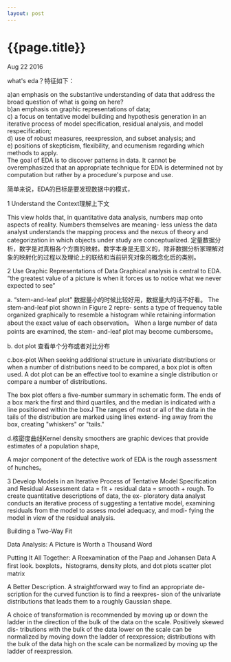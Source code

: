 ```yaml
---
layout: post
---
```


{{page.title}}
================

<p class="meta">Aug 22 2016</p>

what's eda？特征如下：

a)an emphasis on the substantive understanding of data that address the broad question of what is going on here?   
b)an emphasis on graphic representations of data;    
c) a focus on tentative model building and hypothesis generation in an iterative process of model specification, residual analysis, and model respecification;    
d) use of robust measures, reexpression, and subset analysis; and   
e) positions of skepticism, flexibility, and ecumenism regarding which methods to apply.   
The goal of EDA is to discover patterns in data. It cannot be overemphasized that an appropriate technique for EDA is determined not by computation 
but rather by a procedure's purpose and use.  

简单来说，EDA的目标是要发现数据中的模式，





1
Understand the Context理解上下文

This view holds that, in quantitative data analysis, numbers map onto aspects of reality.
Numbers themselves are meaning- less unless the data analyst understands the mapping process and the nexus of theory and categorization in which objects under study are conceptualized.
定量数据分析，数字是对真相各个方面的映射。数字本身是无意义的，除非数据分析家理解对象的映射化的过程以及理论上的联结和当前研究对象的概念化后的类别。

2
Use Graphic Representations of Data
Graphical analysis is central to EDA. 
“the greatest value of a picture is when it forces us to notice what we never expected to see”

a. “stem-and-leaf plot”
数据量小的时候比较好用，数据量大的话不好看。
The stem-and-leaf plot shown in Figure 2 repre- sents a type of frequency table organized graphically to resemble a histogram while retaining information about the exact value of each observation。
When a large number of data points are examined, the stem- and-leaf plot may become cumbersome。

b. dot plot
查看单个分布或者对比分布

c.box-plot 
When seeking additional structure in univariate distributions or when a number of distributions need to be compared, a box plot
 is often used. A dot plot can be an effective tool to examine a single distribution or compare a number of distributions.

The box plot offers a five-number summary in schematic form. The ends of a box mark the first and third quartiles, and the median is indicated with a line positioned within the boxJ The ranges of most or all of the data in the tails of the distribution are marked using lines extend- ing away from the box, creating "whiskers" or "tails." 


d.核密度曲线Kernel density smoothers are graphic devices that provide estimates of a population shape,



A major component of the detective work of EDA is the rough assessment of hunches。

3
Develop Models in an Iterative Process of Tentative Model Specification and Residual Assessment
data = fit + residual
data = smooth + rough.
To create quantitative descriptions of data, the ex- ploratory data analyst conducts an iterative process of suggesting a tentative model, examining residuals from the model to assess model adequacy, and modi- fying the model in view of the residual analysis.


Building a Two-Way Fit


Data Analysis: A Picture is Worth a Thousand Word




Putting It All Together: A Reexamination of the Paap and Johansen Data 
A first look.
boxplots，histograms, density plots, and dot plots
scatter plot matrix



A Better Description.
A straightforward way to find an appropriate de- scription for the curved function is to find a reexpres- sion of the univariate distributions that leads them to a roughly Gaussian shape.

A choice of transformation is recommended by moving up or down the ladder in the direction of the bulk of the data on the scale. Positively skewed dis- tributions with the bulk of the data lower on the scale can be normalized by moving down the ladder of reexpression; distributions with the bulk of the data high on the scale can be normalized by moving up the ladder of reexpression.
